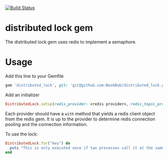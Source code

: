 [![Build Status](https://semaphoreci.com/api/v1/projects/232e9bdf-3ee8-433d-99a2-80a288c82fa2/733943/badge.svg)](https://semaphoreci.com/bookbub/distributed_lock)

# distributed lock gem

The distributed lock gem uses redis to implement a semaphore.

# Usage

Add this line to your Gemfile
```ruby
gem 'distributed_lock', git: 'git@github.com:BookBub/distributed_lock.git'
```

Add an initializer
```ruby
DistributedLock.setup(redis_provider: <redis provider>, redis_topic_provider: <redis provider for topics>)
```

Each provider should have a `with` method that yields a redis client object from the redis gem.
It is up to the provider to determine redis connection pooling and the connection information.

To use the lock:
```ruby
DistributedLock.for("key") do
  puts "This is only executed once if two processes call it at the same time"
end
```
